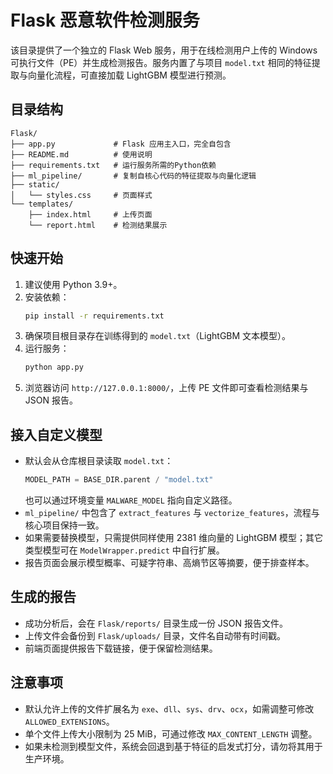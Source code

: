 # Flask 恶意软件检测服务

该目录提供了一个独立的 Flask Web 服务，用于在线检测用户上传的 Windows 可执行文件（PE）并生成检测报告。服务内置了与项目 ``model.txt`` 相同的特征提取与向量化流程，可直接加载 LightGBM 模型进行预测。

## 目录结构

```
Flask/
├── app.py             # Flask 应用主入口，完全自包含
├── README.md          # 使用说明
├── requirements.txt   # 运行服务所需的Python依赖
├── ml_pipeline/       # 复制自核心代码的特征提取与向量化逻辑
├── static/
│   └── styles.css     # 页面样式
└── templates/
    ├── index.html     # 上传页面
    └── report.html    # 检测结果展示
```

## 快速开始

1. 建议使用 Python 3.9+。
2. 安装依赖：
   ```bash
   pip install -r requirements.txt
   ```
3. 确保项目根目录存在训练得到的 `model.txt`（LightGBM 文本模型）。
4. 运行服务：
   ```bash
   python app.py
   ```
5. 浏览器访问 `http://127.0.0.1:8000/`，上传 PE 文件即可查看检测结果与 JSON 报告。

## 接入自定义模型

- 默认会从仓库根目录读取 `model.txt`：
  ```python
  MODEL_PATH = BASE_DIR.parent / "model.txt"
  ```
  也可以通过环境变量 `MALWARE_MODEL` 指向自定义路径。
- `ml_pipeline/` 中包含了 `extract_features` 与 `vectorize_features`，流程与核心项目保持一致。
- 如果需要替换模型，只需提供同样使用 2381 维向量的 LightGBM 模型；其它类型模型可在 `ModelWrapper.predict` 中自行扩展。
- 报告页面会展示模型概率、可疑字符串、高熵节区等摘要，便于排查样本。

## 生成的报告

- 成功分析后，会在 `Flask/reports/` 目录生成一份 JSON 报告文件。
- 上传文件会备份到 `Flask/uploads/` 目录，文件名自动带有时间戳。
- 前端页面提供报告下载链接，便于保留检测结果。

## 注意事项

- 默认允许上传的文件扩展名为 `exe`、`dll`、`sys`、`drv`、`ocx`，如需调整可修改 `ALLOWED_EXTENSIONS`。
- 单个文件上传大小限制为 25 MiB，可通过修改 `MAX_CONTENT_LENGTH` 调整。
- 如果未检测到模型文件，系统会回退到基于特征的启发式打分，请勿将其用于生产环境。

